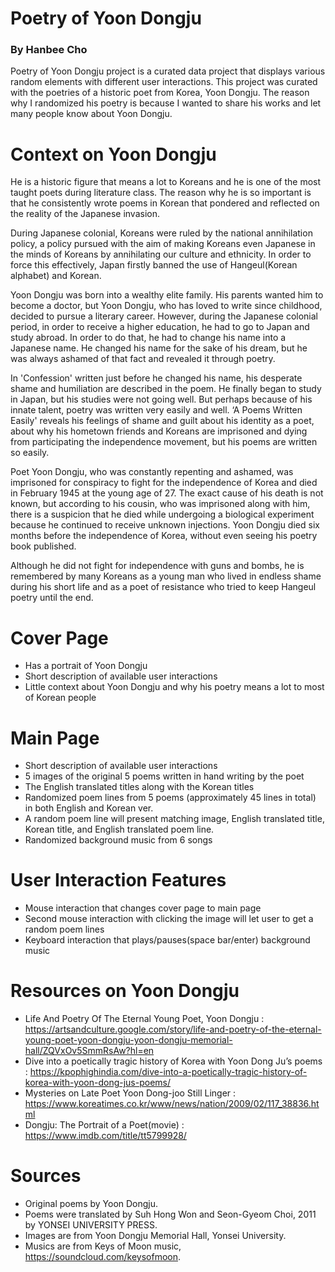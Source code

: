 # Poetry of Yoon Dongju
### By Hanbee Cho

Poetry of Yoon Dongju project is a curated data project that displays various random elements with different user interactions.
This project was curated with the poetries of a historic poet from Korea, Yoon Dongju.
The reason why I randomized his poetry is because I wanted to share his works and let many people know about Yoon Dongju.

# Context on Yoon Dongju

He is a historic figure that means a lot to Koreans and he is one of the most taught poets during literature class. The reason why he is so important is that he consistently wrote poems in Korean that pondered and reflected on the reality of the Japanese invasion.

During Japanese colonial, Koreans were ruled by the national annihilation policy, a policy pursued with the aim of making Koreans even Japanese in the minds of Koreans by annihilating our culture and ethnicity. In order to force this effectively, Japan firstly banned the use of Hangeul(Korean alphabet) and Korean.

Yoon Dongju was born into a wealthy elite family. His parents wanted him to become a doctor, but Yoon Dongju, who has loved to write since childhood, decided to pursue a literary career. However, during the Japanese colonial period, in order to receive a higher education, he had to go to Japan and study abroad. In order to do that, he had to change his name into a Japanese name. He changed his name for the sake of his dream, but he was always ashamed of that fact and revealed it through poetry.

In 'Confession' written just before he changed his name, his desperate shame and humiliation are described in the poem. He finally began to study in Japan, but his studies were not going well. But perhaps because of his innate talent, poetry was written very easily and well. ‘A Poems Written Easily' reveals his feelings of shame and guilt about his identity as a poet, about why his hometown friends and Koreans are imprisoned and dying from participating the independence movement, but his poems are written so easily.

Poet Yoon Dongju, who was constantly repenting and ashamed, was imprisoned for conspiracy to fight for the independence of Korea and died in February 1945 at the young age of 27. The exact cause of his death is not known, but according to his cousin, who was imprisoned along with him, there is a suspicion that he died while undergoing a biological experiment because he continued to receive unknown injections. Yoon Dongju died six months before the independence of Korea, without even seeing his poetry book published.

Although he did not fight for independence with guns and bombs, he is remembered by many Koreans as a young man who lived in endless shame during his short life and as a poet of resistance who tried to keep Hangeul poetry until the end.


# Cover Page
- Has a portrait of Yoon Dongju
- Short description of available user interactions
- Little context about Yoon Dongju and why his poetry means a lot to most of Korean people

# Main Page
- Short description of available user interactions
- 5 images of the original 5 poems written in hand writing by the poet
- The English translated titles along with the Korean titles
- Randomized poem lines from 5 poems (approximately 45 lines in total) in both English and Korean ver.
- A random poem line will present matching image, English translated title, Korean title, and English translated poem line.
- Randomized background music from 6 songs

# User Interaction Features
- Mouse interaction that changes cover page to main page
- Second mouse interaction with clicking the image will let user to get a random poem lines
- Keyboard interaction that plays/pauses(space bar/enter) background music

# Resources on Yoon Dongju
- Life And Poetry Of The Eternal Young Poet, Yoon Dongju : https://artsandculture.google.com/story/life-and-poetry-of-the-eternal-young-poet-yoon-dongju-yoon-dongju-memorial-hall/ZQVxOv5SmmRsAw?hl=en
- Dive into a poetically tragic history of Korea with Yoon Dong Ju’s poems : https://kpophighindia.com/dive-into-a-poetically-tragic-history-of-korea-with-yoon-dong-jus-poems/
- Mysteries on Late Poet Yoon Dong-joo Still Linger : https://www.koreatimes.co.kr/www/news/nation/2009/02/117_38836.html
- Dongju: The Portrait of a Poet(movie) : https://www.imdb.com/title/tt5799928/

# Sources
- Original poems by Yoon Dongju.
- Poems were translated by Suh Hong Won and Seon-Gyeom Choi, 2011 by YONSEI UNIVERSITY PRESS.
- Images are from Yoon Dongju Memorial Hall, Yonsei University.
- Musics are from Keys of Moon music, https://soundcloud.com/keysofmoon.


